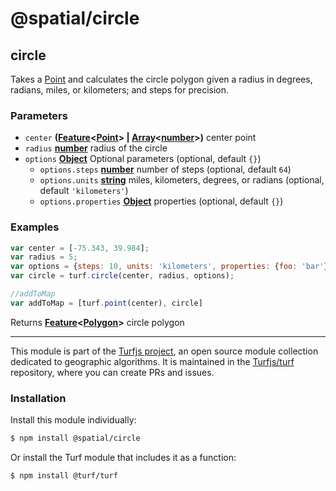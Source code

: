 # @spatial/circle

<!-- Generated by documentation.js. Update this documentation by updating the source code. -->

## circle

Takes a [Point][1] and calculates the circle polygon given a radius in degrees, radians, miles, or kilometers; and steps for precision.

### Parameters

-   `center` **([Feature][2]&lt;[Point][3]> | [Array][4]&lt;[number][5]>)** center point
-   `radius` **[number][5]** radius of the circle
-   `options` **[Object][6]** Optional parameters (optional, default `{}`)
    -   `options.steps` **[number][5]** number of steps (optional, default `64`)
    -   `options.units` **[string][7]** miles, kilometers, degrees, or radians (optional, default `'kilometers'`)
    -   `options.properties` **[Object][6]** properties (optional, default `{}`)

### Examples

```javascript
var center = [-75.343, 39.984];
var radius = 5;
var options = {steps: 10, units: 'kilometers', properties: {foo: 'bar'}};
var circle = turf.circle(center, radius, options);

//addToMap
var addToMap = [turf.point(center), circle]
```

Returns **[Feature][2]&lt;[Polygon][8]>** circle polygon

[1]: https://tools.ietf.org/html/rfc7946#section-3.1.2

[2]: https://tools.ietf.org/html/rfc7946#section-3.2

[3]: https://tools.ietf.org/html/rfc7946#section-3.1.2

[4]: https://developer.mozilla.org/docs/Web/JavaScript/Reference/Global_Objects/Array

[5]: https://developer.mozilla.org/docs/Web/JavaScript/Reference/Global_Objects/Number

[6]: https://developer.mozilla.org/docs/Web/JavaScript/Reference/Global_Objects/Object

[7]: https://developer.mozilla.org/docs/Web/JavaScript/Reference/Global_Objects/String

[8]: https://tools.ietf.org/html/rfc7946#section-3.1.6

<!-- This file is automatically generated. Please don't edit it directly:
if you find an error, edit the source file (likely index.js), and re-run
./scripts/generate-readmes in the turf project. -->

---

This module is part of the [Turfjs project](http://turfjs.org/), an open source
module collection dedicated to geographic algorithms. It is maintained in the
[Turfjs/turf](https://github.com/Turfjs/turf) repository, where you can create
PRs and issues.

### Installation

Install this module individually:

```sh
$ npm install @spatial/circle
```

Or install the Turf module that includes it as a function:

```sh
$ npm install @turf/turf
```
